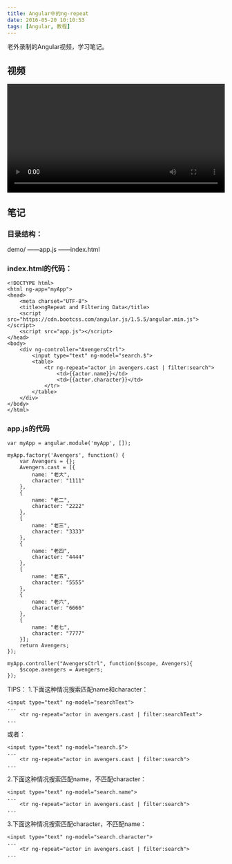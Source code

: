 ```yaml
---
title: Angular中的ng-repeat
date: 2016-05-20 10:10:53
tags: [Angular, 教程]
---
```

老外录制的Angular视频，学习笔记。
<!--more-->

## 视频

<video src="http://7xtoaz.com1.z0.glb.clouddn.com/7.ngRepeat%20and%20Filtering%20Data.mp4" controls="true" width="100%"></video>

## 笔记

### 目录结构：
demo/
——app.js
——index.html

### index.html的代码：

```
<!DOCTYPE html>
<html ng-app="myApp">
<head>
	<meta charset="UTF-8">
	<title>ngRepeat and Filtering Data</title>
	<script src="https://cdn.bootcss.com/angular.js/1.5.5/angular.min.js"></script>
	<script src="app.js"></script>
</head>
<body>
	<div ng-controller="AvengersCtrl">
		<input type="text" ng-model="search.$">
		<table>
			<tr ng-repeat="actor in avengers.cast | filter:search">
				<td>{{actor.name}}</td>
				<td>{{actor.character}}</td>
			</tr>
		</table>
	</div>
</body>
</html>
```

### app.js的代码

```
var myApp = angular.module('myApp', []);

myApp.factory('Avengers', function() {
	var Avengers = {};
	Avengers.cast = [{
		name: "老大",
		character: "1111"
	},
	{
		name: "老二",
		character: "2222"
	},
	{
		name: "老三",
		character: "3333"
	},
	{
		name: "老四",
		character: "4444"
	},
	{
		name: "老五",
		character: "5555"
	},
	{
		name: "老六",
		character: "6666"
	},
	{
		name: "老七",
		character: "7777"
	}];
    return Avengers;
});

myApp.controller("AvengersCtrl", function($scope, Avengers){
	$scope.avengers = Avengers;
});
```

TIPS：
1.下面这种情况搜索匹配name和character：

```
<input type="text" ng-model="searchText">
...
	<tr ng-repeat="actor in avengers.cast | filter:searchText">
...

```

或者：

```
<input type="text" ng-model="search.$">
...
	<tr ng-repeat="actor in avengers.cast | filter:search">
...
```

2.下面这种情况搜索匹配name，不匹配character：

```
<input type="text" ng-model="search.name">
...
	<tr ng-repeat="actor in avengers.cast | filter:search">
...
```

3.下面这种情况搜索匹配character，不匹配name：

```
<input type="text" ng-model="search.character">
...
	<tr ng-repeat="actor in avengers.cast | filter:search">
...
```